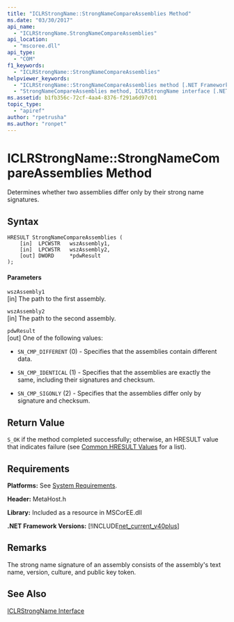 ```yaml
---
title: "ICLRStrongName::StrongNameCompareAssemblies Method"
ms.date: "03/30/2017"
api_name: 
  - "ICLRStrongName.StrongNameCompareAssemblies"
api_location: 
  - "mscoree.dll"
api_type: 
  - "COM"
f1_keywords: 
  - "ICLRStrongName::StrongNameCompareAssemblies"
helpviewer_keywords: 
  - "ICLRStrongName::StrongNameCompareAssemblies method [.NET Framework hosting]"
  - "StrongNameCompareAssemblies method, ICLRStrongName interface [.NET Framework hosting]"
ms.assetid: b1fb356c-72cf-4aa4-8376-f291a6d97c01
topic_type: 
  - "apiref"
author: "rpetrusha"
ms.author: "ronpet"
---
```

# ICLRStrongName::StrongNameCompareAssemblies Method
Determines whether two assemblies differ only by their strong name signatures.  
  
## Syntax  
  
```  
HRESULT StrongNameCompareAssemblies (  
    [in]  LPCWSTR   wszAssembly1,  
    [in]  LPCWSTR   wszAssembly2,  
    [out] DWORD     *pdwResult  
);  
```  
  
#### Parameters  
 `wszAssembly1`  
 [in] The path to the first assembly.  
  
 `wszAssembly2`  
 [in] The path to the second assembly.  
  
 `pdwResult`  
 [out] One of the following values:  
  
-   `SN_CMP_DIFFERENT` (0) - Specifies that the assemblies contain different data.  
  
-   `SN_CMP_IDENTICAL` (1) - Specifies that the assemblies are exactly the same, including their signatures and checksum.  
  
-   `SN_CMP_SIGONLY` (2) - Specifies that the assemblies differ only by signature and checksum.  
  
## Return Value  
 `S_OK` if the method completed successfully; otherwise, an HRESULT value that indicates failure (see [Common HRESULT Values](https://go.microsoft.com/fwlink/?LinkId=213878) for a list).  
  
## Requirements  
 **Platforms:** See [System Requirements](../../../../docs/framework/get-started/system-requirements.md).  
  
 **Header:** MetaHost.h  
  
 **Library:** Included as a resource in MSCorEE.dll  
  
 **.NET Framework Versions:** [!INCLUDE[net_current_v40plus](../../../../includes/net-current-v40plus-md.md)]  
  
## Remarks  
 The strong name signature of an assembly consists of the assembly's text name, version, culture, and public key token.  
  
## See Also  
 [ICLRStrongName Interface](../../../../docs/framework/unmanaged-api/hosting/iclrstrongname-interface.md)
